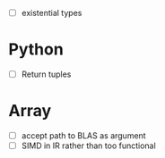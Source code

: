 - [ ] existential types
# Python
- [ ] Return tuples
# Array
- [ ] accept path to BLAS as argument
- [ ] SIMD in IR rather than too functional
